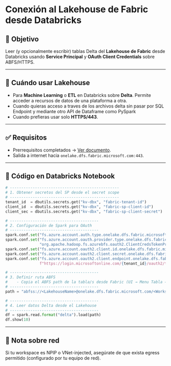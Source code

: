 
# Conexión al Lakehouse de Fabric desde Databricks

## 🎯 Objetivo
Leer (y opcionalmente escribir) tablas Delta del **Lakehouse de Fabric** desde Databricks usando **Service Principal** y **OAuth Client Credentials** sobre ABFS/HTTPS.

---

## 🚦 Cuándo usar Lakehouse
- Para **Machine Learning** o **ETL** en Databricks sobre **Delta**. Permite acceder a recursos de datos de una plataforma a otra.  
- Cuando quieras acceso a traves de los archivos delta sin pasar por SQL Endpoint y mediante otro API de Dataframe como PySpark
- Cuando prefieras usar solo **HTTPS/443**.

---

## ✅ Requisitos
- Prerrequisitos completados → [Ver documento](00-prerequisitos.md).  
- Salida a internet hacia `onelake.dfs.fabric.microsoft.com:443`.

---

## 🔐 Código en Databricks Notebook

```python
# ------------------------------------------------
# 1. Obtener secretos del SP desde el secret scope
# ------------------------------------------------
tenant_id  = dbutils.secrets.get("kv-dbx", "fabric-tenant-id")
client_id  = dbutils.secrets.get("kv-dbx", "fabric-sp-client-id")
client_sec = dbutils.secrets.get("kv-dbx", "fabric-sp-client-secret")

# ---------------------------------------
# 2. Configuración de Spark para OAuth
# ---------------------------------------
spark.conf.set("fs.azure.account.auth.type.onelake.dfs.fabric.microsoft.com", "OAuth")
spark.conf.set("fs.azure.account.oauth.provider.type.onelake.dfs.fabric.microsoft.com",
               "org.apache.hadoop.fs.azurebfs.oauth2.ClientCredsTokenProvider")
spark.conf.set("fs.azure.account.oauth2.client.id.onelake.dfs.fabric.microsoft.com", client_id)
spark.conf.set("fs.azure.account.oauth2.client.secret.onelake.dfs.fabric.microsoft.com", client_sec)
spark.conf.set("fs.azure.account.oauth2.client.endpoint.onelake.dfs.fabric.microsoft.com",
               f"https://login.microsoftonline.com/{tenant_id}/oauth2/token")

# ---------------------------------------
# 3. Definir ruta ABFS
#    - Copia el ABFS path de la tabla/s desde Fabric (UI → Menu Tabla → Properties → "ABFS path")
# ---------------------------------------
path = "abfss://<LakehouseName>@onelake.dfs.fabric.microsoft.com/<WorkspaceName>.Lakehouse/Tables/<TableName>"

# ---------------------------------------
# 4. Leer datos Delta desde el Lakehouse
# ---------------------------------------
df = spark.read.format("delta").load(path)
df.show(10)

```

---

## 📌 Nota sobre red

Si tu workspace es NPIP o VNet-injected, asegúrate de que exista egress permitido (configurado por tu equipo de red).
